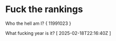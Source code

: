 # Fuck the rankings

Who the hell am I?
{ 11991023 }

What fucking year is it?
[ 2025-02-18T22:16:40Z ]
